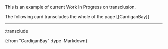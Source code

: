 This is an example of current Work In Progress on transclusion.

The following card transcludes the whole of the page [[CardiganBay]]

----
:transclude

{:from "CardiganBay" :type :Markdown}